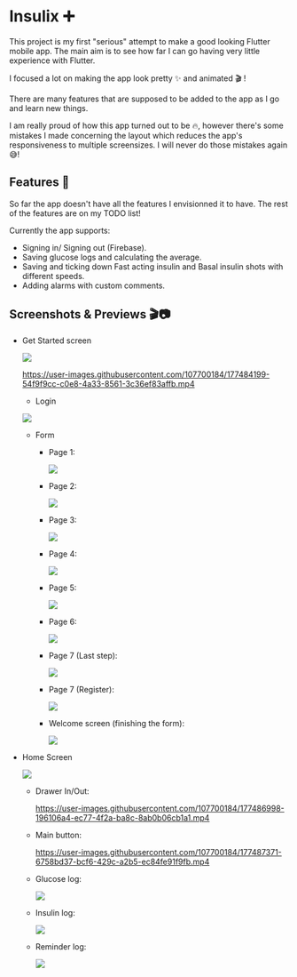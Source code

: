 # Insulix ➕

This project is my first "serious" attempt to make a good looking Flutter mobile app. The main aim is to see how far I can go having very little experience with Flutter.

I focused a lot on making the app look pretty ✨ and animated 🎬 !

There are many features that are supposed to be added to the app as I go and learn new things.

I am really proud of how this app turned out to be 🔥, however there's some mistakes I made concerning the layout which reduces the app's responsiveness to multiple screensizes. I will never do those mistakes again 😅!

## Features 🚀

So far the app doesn't have all the features I envisionned it to have. The rest of the features are on my TODO list!

Currently the app supports:

  * Signing in/ Signing out (Firebase).
  * Saving glucose logs and calculating the average.
  * Saving and ticking down Fast acting insulin and Basal insulin shots with different speeds.
  * Adding alarms with custom comments.


## Screenshots & Previews 🎬📷
* Get Started screen

  ![](PreviewImages/SCR-Getstarted.png)
  
 



  https://user-images.githubusercontent.com/107700184/177484199-54f9f9cc-c0e8-4a33-8561-3c36ef83affb.mp4


  


  
  * Login

  ![](PreviewImages/SCR-Login.png)

  * Form
   
    * Page 1:
      
      ![](PreviewImages/SCR-Page1Form.png)
      
    * Page 2:
    
      ![](PreviewImages/SCR-Page2Form.png)
    
    * Page 3:
    
      ![](PreviewImages/SCR-Page3Form.png)
      
    * Page 4:  
    
      ![](PreviewImages/SCR-Page4Form.png)
      
    * Page 5:
    
      ![](PreviewImages/SCR-Page5Form.png)
      
    * Page 6:
      
      ![](PreviewImages/SCR-Page6Form.png)
      
    * Page 7 (Last step):
    
      ![](PreviewImages/SCR-Page7Form.png)
      
    * Page 7 (Register):
    
      ![](PreviewImages/SCR-Page7FormRegister.png)
      
    * Welcome screen (finishing the form):
    
      ![](PreviewImages/SCR-WelcomeForm.png)
      
* Home Screen

  ![](PreviewImages/SCR-HomeScreen.png)
  
  * Drawer In/Out:

    https://user-images.githubusercontent.com/107700184/177486998-196106a4-ec77-4f2a-ba8c-8ab0b06cb1a1.mp4

  * Main button:

    https://user-images.githubusercontent.com/107700184/177487371-6758bd37-bcf6-429c-a2b5-ec84fe91f9fb.mp4
    
  * Glucose log:
  
    ![](PreviewImages/SCR-GlucoseLog.png)
    
  * Insulin log:
  
    ![](PreviewImages/SCR-InsulinLog.png)
    
  * Reminder log:
  
    ![](PreviewImages/SCR-ReminderLog.png)


    
  
